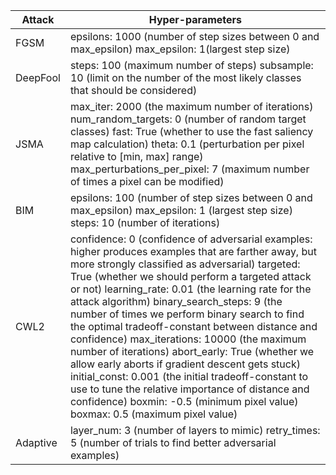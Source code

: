 | Attack   | Hyper-parameters                                             |
| -------- | ------------------------------------------------------------ |
| FGSM     | epsilons: 1000 (number of step sizes between 0 and max_epsilon) max_epsilon: 1(largest step size) |
| DeepFool | steps: 100 (maximum number of steps) subsample: 10 (limit on the number of the most likely classes that should be considered) |
| JSMA     | max_iter: 2000 (the maximum number of iterations) num_random_targets: 0 (number of random target classes) fast: True (whether to use the fast saliency map calculation) theta: 0.1 (perturbation per pixel relative to [min, max] range) max_perturbations_per_pixel: 7 (maximum number of times a pixel can be modified) |
| BIM      | epsilons: 100 (number of step sizes between 0 and max_epsilon) max_epsilon: 1 (largest step size) steps: 10 (number of iterations) |
| CWL2     | confidence: 0 (confidence of adversarial examples: higher produces examples that are farther away, but more strongly classified as adversarial) targeted: True (whether we should perform a targeted attack or not) learning_rate: 0.01 (the learning rate for the attack algorithm) binary_search_steps: 9 (the number of times we perform binary search to find the optimal tradeoff-constant between distance and confidence) max_iterations: 10000 (the maximum number of iterations) abort_early: True (whether we allow early aborts if gradient descent gets stuck) initial_const: 0.001 (the initial tradeoff-constant to use to tune the relative importance of distance and confidence) boxmin: -0.5 (minimum pixel value) boxmax: 0.5 (maximum pixel value) |
| Adaptive | layer_num: 3 (number of layers to mimic) retry_times: 5 (number of trials to find better adversarial examples) |
